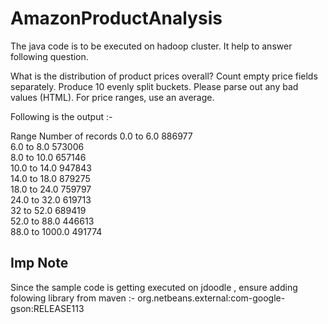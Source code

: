 # AmazonProductAnalysis

The java code is to be executed on hadoop cluster. It help to answer following question.

What is the distribution of product prices overall?  Count empty price fields separately. 
Produce 10 evenly split buckets.  Please parse out any bad values (HTML).  For price ranges, use an average.

Following is the output :-

Range	Number of records
0.0 to 6.0	886977 </br> 
6.0 to 8.0	573006 </br>
8.0 to 10.0	657146 </br>
10.0 to 14.0	947843 </br>
14.0 to 18.0	879275 </br>
18.0 to 24.0	759797 </br>
24.0 to 32.0	619713 </br>
32 to 52.0	689419 </br>
52.0 to 88.0	446613 </br>
88.0 to 1000.0	491774 </br>

## Imp Note
Since the sample code is getting executed on jdoodle , ensure adding folowing library from maven :-
org.netbeans.external:com-google-gson:RELEASE113
